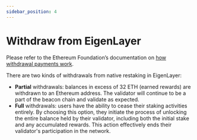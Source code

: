 ```yaml
---
sidebar_position: 4
---
```


# Withdraw from EigenLayer

Please refer to the Ethereum Foundation’s documentation on [how withdrawal payments work](https://ethereum.org/en/staking/withdrawals/#how-do-withdrawals-work).

There are two kinds of withdrawals from native restaking in EigenLayer:

- **Partial** withdrawals: balances in excess of 32 ETH (earned rewards) are withdrawn to an Ethereum address. The validator will continue to be a part of the beacon chain and validate as expected.
- **Full** withdrawals: users have the ability to cease their staking activities entirely. By choosing this option, they initiate the process of unlocking the entire balance held by their validator, including both the initial stake and any accumulated rewards. This action effectively ends their validator's participation in the network.